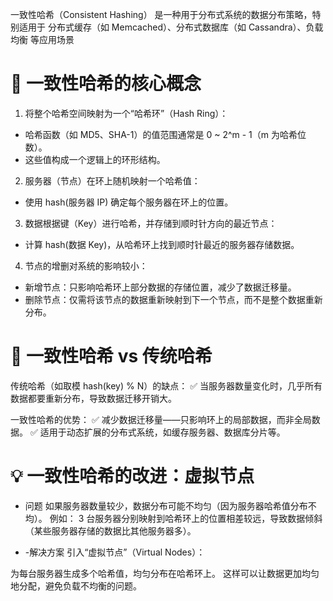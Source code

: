 一致性哈希（Consistent Hashing） 是一种用于分布式系统的数据分布策略，特别适用于 分布式缓存（如 Memcached）、分布式数据库（如 Cassandra）、负载均衡 等应用场景

# 🌟 一致性哈希的核心概念

1. 将整个哈希空间映射为一个“哈希环”（Hash Ring）：

- 哈希函数（如 MD5、SHA-1）的值范围通常是 0 ~ 2^m - 1（m 为哈希位数）。
- 这些值构成一个逻辑上的环形结构。

2. 服务器（节点）在环上随机映射一个哈希值：

- 使用 hash(服务器 IP) 确定每个服务器在环上的位置。

3. 数据根据键（Key）进行哈希，并存储到顺时针方向的最近节点：

- 计算 hash(数据 Key)，从哈希环上找到顺时针最近的服务器存储数据。

4. 节点的增删对系统的影响较小：

- 新增节点：只影响哈希环上部分数据的存储位置，减少了数据迁移量。
- 删除节点：仅需将该节点的数据重新映射到下一个节点，而不是整个数据重新分布。

# 🎯 一致性哈希 vs 传统哈希

传统哈希（如取模 hash(key) % N）的缺点：
✅ 当服务器数量变化时，几乎所有数据都要重新分布，导致数据迁移开销大。

一致性哈希的优势：
✅ 减少数据迁移量——只影响环上的局部数据，而非全局数据。
✅ 适用于动态扩展的分布式系统，如缓存服务器、数据库分片等。

# 💡 一致性哈希的改进：虚拟节点

- 问题
  如果服务器数量较少，数据分布可能不均匀（因为服务器哈希值分布不均）。
  例如： 3 台服务器分别映射到哈希环上的位置相差较远，导致数据倾斜（某些服务器存储的数据比其他服务器多）。

- -解决方案
  引入“虚拟节点”（Virtual Nodes）：

为每台服务器生成多个哈希值，均匀分布在哈希环上。
这样可以让数据更加均匀地分配，避免负载不均衡的问题。
